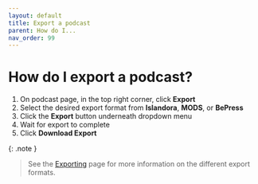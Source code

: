 ```yaml
---
layout: default
title: Export a podcast
parent: How do I...
nav_order: 99
---
```


# How do I export a podcast?

1. On podcast page, in the top right corner, click __Export__
1. Select the desired export format from __Islandora__, __MODS__, or __BePress__
1. Click the __Export__ button underneath dropdown menu
1. Wait for export to complete
1. Click __Download Export__

{: .note }
> See the [Exporting](../exporting.html) page for more information on the different export formats.